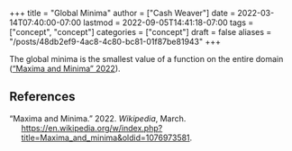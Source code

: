 +++
title = "Global Minima"
author = ["Cash Weaver"]
date = 2022-03-14T07:40:00-07:00
lastmod = 2022-09-05T14:41:18-07:00
tags = ["concept", "concept"]
categories = ["concept"]
draft = false
aliases = "/posts/48db2ef9-4ac8-4c80-bc81-01f87be81943"
+++

The global minima is the smallest value of a function on the entire domain (<a href="#citeproc_bib_item_1">“Maxima and Minima” 2022</a>).

## References

<style>.csl-entry{text-indent: -1.5em; margin-left: 1.5em;}</style><div class="csl-bib-body">
  <div class="csl-entry"><a id="citeproc_bib_item_1"></a>“Maxima and Minima.” 2022. <i>Wikipedia</i>, March. <a href="https://en.wikipedia.org/w/index.php?title=Maxima_and_minima&oldid=1076973581">https://en.wikipedia.org/w/index.php?title=Maxima_and_minima&#38;oldid=1076973581</a>.</div>
</div>

